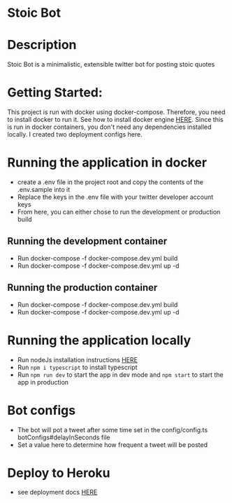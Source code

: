 # Stoic Bot

# Description
Stoic Bot is a minimalistic, extensible twitter bot for posting stoic quotes


# Getting Started:
This project is run with docker using docker-compose. Therefore, you need to install docker to run it.
See how to install docker engine [HERE](https://docs.docker.com/compose/install/).
Since this is run in docker containers, you don't need any dependencies installed locally.
I created two deployment configs here. 

# Running the application in docker
- create a .env file in the project root and copy the contents of the .env.sample into it
- Replace the keys in the .env file with your twitter developer account keys
- From here, you can either chose to run the development or production build

## Running the development container
- Run docker-compose -f docker-compose.dev.yml build 
- Run docker-compose -f docker-compose.dev.yml up -d  

## Running the production container
- Run docker-compose -f docker-compose.dev.yml build 
- Run docker-compose -f docker-compose.dev.yml up -d  

# Running the application locally
- Run nodeJs installation instructions [HERE](https://dev.mysql.com/doc/mysql-installation-excerpt/5.7/en/)
- Run `npm i typescript` to install typescript 
- Run `npm run dev` to start the app in dev mode and `npm start` to start the app in production

# Bot configs
- The bot will pot a tweet after some time set in the config/config.ts botConfigs#delayInSeconds file
- Set a value here to determine how frequent a tweet will be posted 

# Deploy to Heroku
- see deployment docs [HERE](https://devcenter.heroku.com/articles/build-docker-images-heroku-yml)

